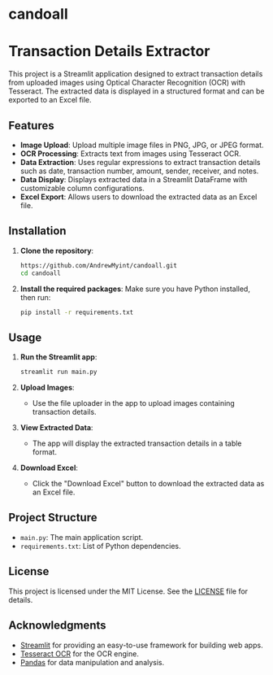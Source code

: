 # candoall

# Transaction Details Extractor

This project is a Streamlit application designed to extract transaction details from uploaded images using Optical Character Recognition (OCR) with Tesseract. The extracted data is displayed in a structured format and can be exported to an Excel file.

## Features

- **Image Upload**: Upload multiple image files in PNG, JPG, or JPEG format.
- **OCR Processing**: Extracts text from images using Tesseract OCR.
- **Data Extraction**: Uses regular expressions to extract transaction details such as date, transaction number, amount, sender, receiver, and notes.
- **Data Display**: Displays extracted data in a Streamlit DataFrame with customizable column configurations.
- **Excel Export**: Allows users to download the extracted data as an Excel file.

## Installation

1. **Clone the repository**:
   ```bash
   https://github.com/AndrewMyint/candoall.git
   cd candoall
   ```

2. **Install the required packages**:
   Make sure you have Python installed, then run:
   ```bash
   pip install -r requirements.txt
   ```

## Usage

1. **Run the Streamlit app**:
   ```bash
   streamlit run main.py
   ```

2. **Upload Images**:
   - Use the file uploader in the app to upload images containing transaction details.

3. **View Extracted Data**:
   - The app will display the extracted transaction details in a table format.

4. **Download Excel**:
   - Click the "Download Excel" button to download the extracted data as an Excel file.

## Project Structure

- `main.py`: The main application script.
- `requirements.txt`: List of Python dependencies.

## License

This project is licensed under the MIT License. See the [LICENSE](LICENSE) file for details.

## Acknowledgments

- [Streamlit](https://streamlit.io/) for providing an easy-to-use framework for building web apps.
- [Tesseract OCR](https://github.com/tesseract-ocr/tesseract) for the OCR engine.
- [Pandas](https://pandas.pydata.org/) for data manipulation and analysis.

